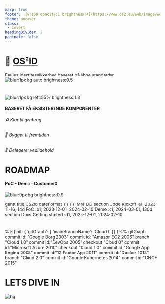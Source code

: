 ```yaml
---
marp: true
footer: ![w:150 opacity:1 brightness:4](https://www.os2.eu/web/image/website/1/logo/OS2%20%E2%80%93%20Offentligt%20digitaliseringsf%C3%A6llesskab?unique=8a4ead6)
theme: uncover
class:
 - invert
headingDivider: 2 
paginate: false
---
```


# 🪪 [OS²ID](https://github.com/OS2lab/OS2ID)
<!-- _header: "" -->
Fælles identitessikkerhed baseret på åbne standarder
![blur:1px bg auto brightness:0.5](https://images.unsplash.com/photo-1585079374502-415f8516dcc3)


# 
<!-- _header: "🪪 [OS²ID](https://github.com/OS2lab/OS2ID)" -->
![blur:1px bg left:55% brightness:1.3](https://images.unsplash.com/photo-1585079374502-415f8516dcc3)
#### **BASERET PÅ EKSISTERENDE KOMPONENTER**

###### ♻️ Klar til genbrug
###### 🔮 Bygget til fremtiden
###### 💝 Delegeret vedligehold
<!--
###### 🎁 **Et NIS2 understøttende bidrag fra OS²** 
Bygger på standard teknologier (JWT OpenIDconnect) og

(Upstream first) - Baseret på upstream komponenten Authentik = delegeret vedligehold

Klar til genbrug (Open by default, Open Standards)
kan anvendes i andre os2produkter som authentication/authorization komponent istedet for at alle produkter laver sin egen integration til f.eks FK. og senere statens IT?

###### 🕋 Afgrænset kerne (Minimum viable Product) Kun basal login flow understøttes i PoC
 - Hvor langt kan man komme på 14 (arbejds)dage 100 timer - deraf 30 til at lave dokumentations arbejde på KOMBIT delen. KOMBIT er tung og svært at tilegne sig, så vi investerer i en mere simpel dokumentation til leverandørerne.


-->
# ROADMAP
#### **PoC - Demo - Customer0**
<!-- _header: "🪪 [OS²ID](https://github.com/OS2lab/OS2ID)" -->
![blur:9px bg brightness:0.9](https://images.unsplash.com/photo-1585079374502-415f8516dcc3)

<script type="module">
  import mermaid from 'https://cdn.jsdelivr.net/npm/mermaid@10/dist/mermaid.esm.min.mjs';
  mermaid.initialize({ startOnLoad: true });
</script>

<div class="mermaid">

gantt
    title OS2id
    dateFormat  YYYY-MM-DD
    section Code
    Kickoff           :a1, 2023-11-16, 14d
    PoC    :b1, 2023-12-01, 2024-02-10
    Demo :c1, 2024-03-01, 130d
    section Docs
    Getting started :d1, 2023-12-01, 2024-02-10

</div>

#
<div class="mermaid">

%%{init: { 'gitGraph': { 'mainBranchName': 'Cloud 0'}} }%%
gitGraph
    commit id: "Google Borg 2003"
    commit id: "Amazon EC2 2006"
    branch "Cloud 1.0"
    commit id:"DevOps 2005"
    checkout "Cloud 0"
    commit id:"Microsoft Azure 2010"
    checkout "Cloud 1.0"
    commit id:"Google App Engine 2008"
    commit id:"12 Factor App 2011"
    commit id:"Docker 2013"
    branch "Cloud 2.0"
    commit id:"Google Kubernetes 2014"
    commit id:"CNCF 2015"

<div>

# LETS DIVE IN

![bg](../img/dive_in.webp)
